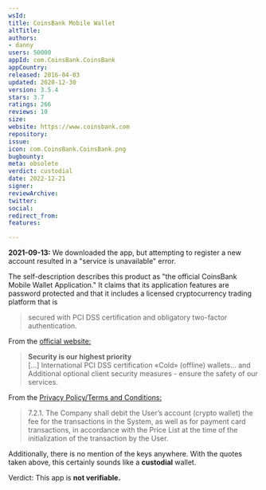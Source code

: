 ```yaml
---
wsId: 
title: CoinsBank Mobile Wallet
altTitle: 
authors:
- danny
users: 50000
appId: com.CoinsBank.CoinsBank
appCountry: 
released: 2016-04-03
updated: 2020-12-30
version: 3.5.4
stars: 3.7
ratings: 266
reviews: 10
size: 
website: https://www.coinsbank.com
repository: 
issue: 
icon: com.CoinsBank.CoinsBank.png
bugbounty: 
meta: obsolete
verdict: custodial
date: 2022-12-21
signer: 
reviewArchive: 
twitter: 
social: 
redirect_from: 
features: 

---
```


**2021-09-13:** We downloaded the app, but attempting to register a new account resulted in a "service is unavailable" error.

The self-description describes this product as "the official CoinsBank Mobile Wallet Application." It claims that its application features are password protected and that it includes a licensed cryptocurrency trading platform that is

> secured with PCI DSS certification and obligatory two-factor authentication.

From the [official website:](https://coinsbank.com/wallet)

> **Security is our highest priority** <br>
[...] International PCI DSS certification «Cold» (offline) wallets… and Additional optional client security measures - ensure the safety of our services.


From the [Privacy Policy/Terms and Conditions:](https://coinsbank.com/terms)

> 7.2.1. The Company shall debit the User’s account (crypto wallet) the fee for the transactions in the System, as well as for payment card transactions, in accordance with the Price List at the time of the initialization of the transaction by the User.

Additionally, there is no mention of the keys anywhere. With the quotes taken above, this certainly sounds like a **custodial** wallet.

Verdict: This app is **not verifiable.**
